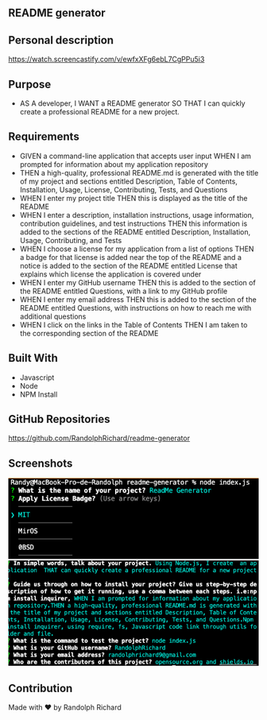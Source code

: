 ## README generator

 ## Personal description

https://watch.screencastify.com/v/ewfxXFg6ebL7CgPPu5i3

 ## Purpose
* AS A developer, I WANT a README generator
SO THAT I can quickly create a professional README for a new project.

## Requirements
* GIVEN a command-line application that accepts user input
WHEN I am prompted for information about my application repository
* THEN a high-quality, professional README.md is generated with the title of my project and sections entitled Description, Table of Contents, Installation, Usage, License, Contributing, Tests, and Questions
* WHEN I enter my project title
THEN this is displayed as the title of the README
* WHEN I enter a description, installation instructions, usage information, contribution guidelines, and test instructions
THEN this information is added to the sections of the README entitled Description, Installation, Usage, Contributing, and Tests
* WHEN I choose a license for my application from a list of options
THEN a badge for that license is added near the top of the README and a notice is added to the section of the README entitled License that explains which license the application is covered under
* WHEN I enter my GitHub username
THEN this is added to the section of the README entitled Questions, with a link to my GitHub profile
* WHEN I enter my email address
THEN this is added to the section of the README entitled Questions, with instructions on how to reach me with additional questions
* WHEN I click on the links in the Table of Contents
THEN I am taken to the corresponding section of the README

## Built With
* Javascript
* Node
* NPM Install

## GitHub Repositories
https://github.com/RandolphRichard/readme-generator

## Screenshots
![](/assets/1.png)
![](/assets/2.png)

## Contribution
Made with ❤️ by Randolph Richard
